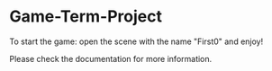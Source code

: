 # Game-Term-Project

To start the game: open the scene with the name "First0" and enjoy!

Please check the documentation for more information. 
